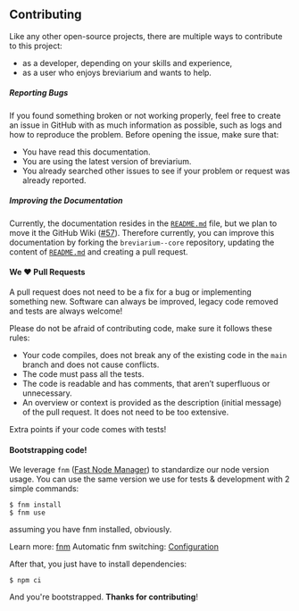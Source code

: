 ## Contributing

Like any other open-source projects, there are multiple ways to contribute to this project:

- as a developer, depending on your skills and experience,
- as a user who enjoys breviarium and wants to help.

##### Reporting Bugs

If you found something broken or not working properly, feel free to create an issue in GitHub with as much information
as possible, such as logs and how to reproduce the problem. Before opening the issue, make sure that:

- You have read this documentation.
- You are using the latest version of breviarium.
- You already searched other issues to see if your problem or request was already reported.

##### Improving the Documentation

Currently, the documentation resides in the [`README.md`](README.md) file, but we plan to move it the GitHub
Wiki ([#57](https://github.com/romcal/romcal/issues/57)). Therefore currently, you can improve this documentation by
forking the `breviarium--core` repository, updating the content of [`README.md`](README.md) and creating a pull request.

[//]: # (If you are new to the Git workflow, do check out our)

[//]: # (simple [Contributor’s Guide]&#40;https://github.com/romcal/romcal/wiki/Contributor’s-guide&#41;.)

#### We ❤️ Pull Requests

A pull request does not need to be a fix for a bug or implementing something new. Software can always be improved,
legacy code removed and tests are always welcome!

Please do not be afraid of contributing code, make sure it follows these rules:

- Your code compiles, does not break any of the existing code in the `main` branch and does not cause conflicts.
- The code must pass all the tests.
- The code is readable and has comments, that aren’t superfluous or unnecessary.
- An overview or context is provided as the description (initial message) of the pull request. It does not need to be
  too extensive.

Extra points if your code comes with tests!

#### Bootstrapping code!

We leverage `fnm` ([Fast Node Manager](https://github.com/Schniz/fnm)) to standardize our node version usage. You can
use the same version we use for tests & development
with 2 simple commands:

```shell
$ fnm install
$ fnm use
```

assuming you have fnm installed, obviously.

Learn more: [fnm](https://github.com/Schniz/fnm)
Automatic fnm switching: [Configuration](https://github.com/Schniz/fnm)

After that, you just have to install dependencies:

```shell
$ npm ci
```

And you're bootstrapped. **Thanks for contributing**!

[//]: # (#### Code Style)

[//]: # ()

[//]: # (We leverage `@typescript-eslint` and `prettier` to enforce code style. You can run the following command to check if)

[//]: # (your code is compliant:)

[//]: # ()

[//]: # (Code style:)

[//]: # ()

[//]: # (```shell)

[//]: # ($ npm run lint)

[//]: # ()

[//]: # (# to fix it)

[//]: # ($ npm run lint:fix)

[//]: # (```)

[//]: # ()

[//]: # (File formatting &#40;Prettier&#41;:)

[//]: # ()

[//]: # (```shell)

[//]: # ($ npm run prettier)

[//]: # ()

[//]: # (# to fix it)

[//]: # ($ npm run prettier:fix)

[//]: # (```)